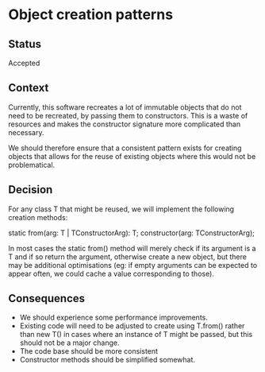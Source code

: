 # Object creation patterns

## Status

Accepted

## Context

Currently, this software recreates a lot of immutable objects that do not need to be recreated, by passing them to constructors. This is a waste of resources and makes the constructor signature more complicated than necessary.

We should therefore ensure that a consistent pattern exists for creating objects that allows for the reuse of existing objects where this would not be problematical.

## Decision

For any class T that might be reused, we will implement the following creation methods:

static from(arg: T | TConstructorArg): T;
constructor(arg: TConstructorArg);

In most cases the static from() method will merely check if its argument is a T and if so return the argument, otherwise create a new object, but there may be additional optimisations (eg: if empty arguments can be expected to appear often, we could cache a value corresponding to those).


## Consequences

- We should experience some performance improvements.
- Existing code will need to be adjusted to create using T.from() rather than new T() in cases where an instance of T might be passed, but this should not be a major change.
- The code base should be more consistent
- Constructor methods should be simplified somewhat.
